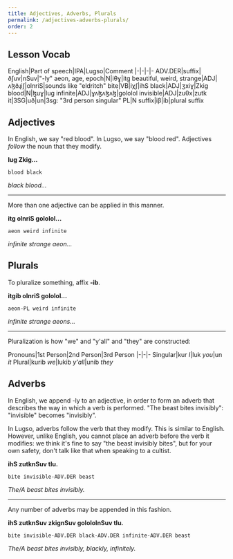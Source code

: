```yaml
---
title: Adjectives, Adverbs, Plurals
permalink: /adjectives-adverbs-plurals/
order: 2
---
```


## Lesson Vocab

English|Part of speech|IPA|Lugso|Comment
|-|-|-|-
ADV.DER|suffix|ðʃuv|nSuv|"-ly"
aeon, age, epoch|N|iθɣ|itg
beautiful, weird, strange|ADJ|ʌɮðɻiʃ|olnriS|sounds like "eldritch"
bite|VB|iχʃ|ihS
black|ADJ|ʒxiɣ|Zkig
blood|N|ɮuɣ|lug
infinite|ADJ|ɣʌɮʌɮʌɮ|gololol
invisible|ADJ|zuθx|zutk
it|3SG|uð|un|3sg: "3rd person singular"
PL|N suffix|iβ|ib|plural suffix

## Adjectives

In English, we say "red blood". In Lugso, we say "blood red". Adjectives _follow_ the noun that they modify.

**lug Zkig...**

`blood black`

_black blood..._

---

More than one adjective can be applied in this manner.

**itg olnriS gololol...**

`aeon weird infinite`

_infinite strange aeon..._

## Plurals

To pluralize something, affix **-ib**.

**itgib olnriS gololol...**

`aeon-PL weird infinite`

_infinite strange aeons..._

---

Pluralization is how "we" and "y'all" and "they" are constructed:

Pronouns|1st Person|2nd Person|3rd Person
|-|-|-
Singular|kur _I_|luk _you_|un _it_
Plural|kurib _we_|lukib _y'all_|unib _they_

## Adverbs

In English, we append -ly to an adjective, in order to form an adverb that describes the way in which a verb is performed. "The beast bites invisibly": "invisible" becomes "invisibly".

In Lugso, adverbs follow the verb that they modify. This is similar to English. However, unlike English, you cannot place an adverb before the verb it modifies: we think it's fine to say "the beast invisibly bites", but for your own safety, don't talk like that when speaking to a cultist.

**ihS zutknSuv tlu.**

`bite invisible-ADV.DER beast`

_The/A beast bites invisibly._

---

Any number of adverbs may be appended in this fashion.

**ihS zutknSuv zkignSuv golololnSuv tlu.**

`bite invisible-ADV.DER black-ADV.DER infinite-ADV.DER beast`

_The/A beast bites invisibly, blackly, infinitely._
